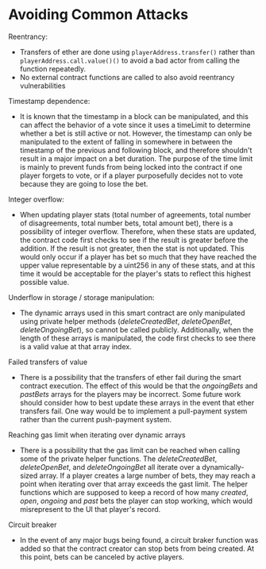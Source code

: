 # Avoiding Common Attacks

Reentrancy:
* Transfers of ether are done using `playerAddress.transfer()` rather than `playerAddress.call.value()()` to avoid a bad actor from calling the function repeatedly.
* No external contract functions are called to also avoid reentrancy vulnerabilities

Timestamp dependence:
* It is known that the timestamp in a block can be manipulated, and this can affect the behavior of a vote since it uses a timeLimit to determine whether a bet is still active or not. However, the timestamp can only be manipulated to the extent of falling in somewhere in between the timestamp of the previous and following block, and therefore shouldn't result in a major impact on a bet duration. The purpose of the time limit is mainly to prevent funds from being locked into the contract if one player forgets to vote, or if a player purposefully decides not to vote because they are going to lose the bet.

Integer overflow:
* When updating player stats (total number of agreements, total number of disagreements, total number bets, total amount bet), there is a possibility of integer overflow. Therefore, when these stats are updated, the contract code first checks to see if the result is greater before the addition. If the result is not greater, then the stat is not updated. This would only occur if a player has bet so much that they have reached the upper value representable by a uint256 in any of these stats, and at this time it would be acceptable for the player's stats to reflect this highest possible value.

Underflow in storage / storage manipulation:
* The dynamic arrays used in this smart contract are only manipulated using private helper methods (_deleteCreatedBet_, _deleteOpenBet_, _deleteOngoingBet_), so cannot be called publicly. Additionally, when the length of these arrays is manipulated, the code first checks to see there is a valid value at that array index.

Failed transfers of value
* There is a possibility that the transfers of ether fail during the smart contract execution. The effect of this would be that the _ongoingBets_ and _pastBets_ arrays for the players may be incorrect. Some future work should consider how to best update these arrays in the event that ether transfers fail. One way would be to implement a pull-payment system rather than the current push-payment system.

Reaching gas limit when iterating over dynamic arrays
* There is a possibility that the gas limit can be reached when calling some of the private helper functions. The _deleteCreatedBet_, _deleteOpenBet_, and _deleteOngoingBet_ all iterate over a dynamically-sized array. If a player creates a large number of bets, they may reach a point when iterating over that array exceeds the gast limit. The helper functions which are supposed to keep a record of how many _created_, _open_, _ongoing_ and _past_ bets the player can stop working, which would misrepresent to the UI that player's record.

Circuit breaker
* In the event of any major bugs being found, a circuit braker function was added so that the contract creator can stop bets from being created. At this point, bets can be canceled by active players.



